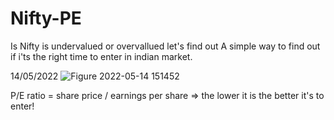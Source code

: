 # Nifty-PE
Is Nifty is undervalued or overvallued let's find out
A simple way to find out if i'ts the right time to enter in indian market.

14/05/2022
![Figure 2022-05-14 151452](https://user-images.githubusercontent.com/65719349/168420496-688dd3c9-f28b-4b74-bb52-ffe2410b4ef5.png)

P/E ratio = share price / earnings per share => the lower it is the better it's to enter!
